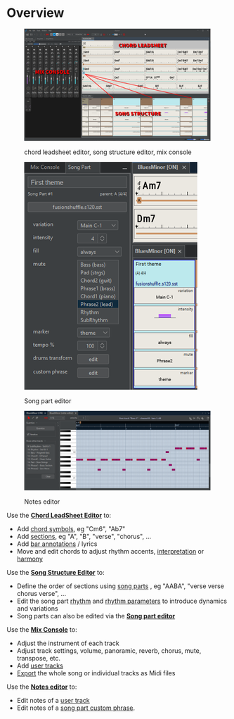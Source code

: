 # Overview

<figure><img src="../.gitbook/assets/FullEditorsText.png" alt=""><figcaption><p>chord leadsheet editor, song structure editor, mix console</p></figcaption></figure>

<figure><img src="../.gitbook/assets/2024-01-05 23_12_53-JJazzLab  4.0.2.png" alt=""><figcaption><p>Song part editor</p></figcaption></figure>

<figure><img src="../.gitbook/assets/2023-12-31 23_11_42-JJazzLab  4.0.2.png" alt=""><figcaption><p>Notes editor</p></figcaption></figure>

Use the [**Chord LeadSheet Editor**](chord-lead-sheet.md) to:

* Add [chord symbols](chord-lead-sheet.md#chord-symbols), eg "Cm6", "Ab7"
* Add [sections](chord-lead-sheet.md#sections-input), eg "A", "B", "verse", "chorus", ...
* Add [bar annotations](chord-lead-sheet.md#bar-annotations-lyrics) / lyrics
* Move and edit chords to adjust rhythm accents, [interpretation](chord-lead-sheet.md#interpretation) or [harmony](chord-lead-sheet.md#harmony)

Use the [**Song Structure Editor**](song-structure.md) to:

* Define the order of sections using [song parts](song-structure.md#song-parts) , eg "AABA", "verse verse chorus verse", ...
* Edit the song part [rhythm](song-structure.md#change-rhythm) and [rhythm parameters](song-structure.md#rhythm-parameters) to introduce dynamics and variations
* Song parts can also be edited via the [**Song part editor**](song-structure.md#song-part-editor)

Use the [**Mix Console**](mix-console.md) to:

* Adjust the instrument of each track
* Adjust track settings, volume, panoramic, reverb, chorus, mute, transpose, etc.
* Add [user tracks](mix-console.md#user-tracks)
* [Export](mix-console.md#export-to-midi-file-with-mouse-drag-and-drop) the whole song or individual tracks as Midi files

Use the [**Notes editor**](notes-editor.md) to:

* Edit notes of a [user track](mix-console.md#user-tracks)
* Edit notes of a [song part custom phrase](song-structure.md#rhythm-parameters).
